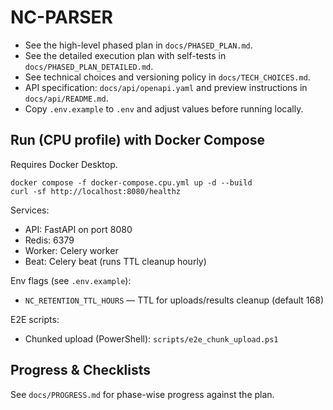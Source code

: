 # NC-PARSER

- See the high-level phased plan in `docs/PHASED_PLAN.md`.
- See the detailed execution plan with self-tests in `docs/PHASED_PLAN_DETAILED.md`.
- See technical choices and versioning policy in `docs/TECH_CHOICES.md`.
- API specification: `docs/api/openapi.yaml` and preview instructions in `docs/api/README.md`.
- Copy `.env.example` to `.env` and adjust values before running locally.

## Run (CPU profile) with Docker Compose

Requires Docker Desktop.

```
docker compose -f docker-compose.cpu.yml up -d --build
curl -sf http://localhost:8080/healthz
```

Services:
- API: FastAPI on port 8080
- Redis: 6379
- Worker: Celery worker
- Beat: Celery beat (runs TTL cleanup hourly)

Env flags (see `.env.example`):
- `NC_RETENTION_TTL_HOURS` — TTL for uploads/results cleanup (default 168)

E2E scripts:
- Chunked upload (PowerShell): `scripts/e2e_chunk_upload.ps1`

## Progress & Checklists

See `docs/PROGRESS.md` for phase-wise progress against the plan.
